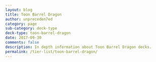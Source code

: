 ```yaml
---
layout: blog
title: Toon Barrel Dragon
author: unpreceden7ed
category: page
sub-category: deck-type
deck-type: toon-barrel-dragon
date: 2017-09-30
comments: false
description: In depth information about Toon Barrel Dragon decks.
permalink: /tier-list/toon-barrel-dragon/
---
```








